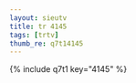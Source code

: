 ```yaml
--- 
layout: sieutv
title: tr 4145
tags: [trtv]
thumb_re: q7t14145
---
```

{% include q7t1 key="4145" %} 
